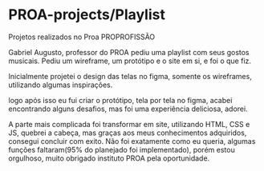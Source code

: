 # PROA-projects/Playlist
Projetos realizados no Proa PROPROFISSÃO

Gabriel Augusto, professor do PROA pediu uma playlist com seus gostos musicais. Pediu um wireframe, um protótipo e o site em si, e foi o que fiz.

Inicialmente projetei o design das telas no figma, somente os wireframes, utilizando algumas inspirações. 

logo após isso eu fui criar o protótipo, tela por tela no figma, acabei encontrando alguns desafios, mas foi uma experiência deliciosa, adorei.

A parte mais complicada foi transformar em site, utilizando HTML, CSS e JS, quebrei a cabeça, mas graças aos meus conhecimentos adquiridos, consegui concluir com exito.
Não foi exatamente como eu queria, algumas funções faltaram(95% do planejado foi implementado), porém estou orgulhoso, muito obrigado instituto PROA pela oportunidade.
